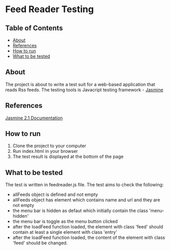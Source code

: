 # Feed Reader Testing

## Table of Contents

* [About](#About)
* [References](#References)
* [How to run](#How)
* [What to be tested](#How)

## About

The project is about to write a test suit for a web-based application that reads Rss feeds. The testing tools is Javacript testing framework - [Jasmine](http://jasmine.github.io/)

## References

[Jasmine 2.1 Documentation](https://jasmine.github.io/2.1/introduction.html)

## How to run

1. Clone the project to your computer
2. Run index.html in your browser
3. The test result is displayed at the bottom of the page

## What to be tested

The test is written in feedreader.js file. The test aims to check the following:

* allFeeds object is defined and not empty 
* allFeeds object has element which contains name and url and they are not empty
* the menu bar is hidden as defaut which initially contain the class 'menu-hidden'
* the menu bar is toggle as the menu button clicked
* after the loadFeed function loaded, the element with class 'feed' should contain at least a single element with class 'entry'
* after the loadFeed function loaded, the content of the element with class 'feed' should be changed. 

